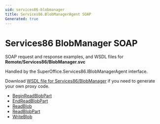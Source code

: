 ```yaml
---
uid: services86-blobmanager
title: Services86.BlobManagerAgent SOAP
Generated: true
---
```


# Services86 BlobManager SOAP

SOAP request and response examples, and WSDL files for **Remote/Services86/BlobManager.svc**

Handled by the <see cref="T:SuperOffice.Services86.IBlobManagerAgent">SuperOffice.Services86.IBlobManagerAgent</see> interface.



Download [WSDL file for Services86/BlobManager](../Services86-BlobManager.md) if you need to generate your own proxy code.

* [BeginReadBlobPart](BeginReadBlobPart.md)
* [EndReadBlobPart](EndReadBlobPart.md)
* [ReadBlob](ReadBlob.md)
* [ReadBlobPart](ReadBlobPart.md)
* [WriteBlob](WriteBlob.md)
